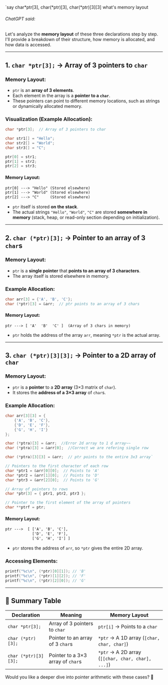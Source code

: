 `say char*ptr[3], char(*ptr)[3], char(*ptr)[3][3] what's memory layout

###### ChatGPT said:

Let's analyze the **memory layout** of these three declarations step by step. I'll provide a breakdown of their structure, how memory is allocated, and how data is accessed.

---

## **1. `char *ptr[3];` → Array of 3 pointers to `char`**

### **Memory Layout:**

- `ptr` is an **array of 3 elements**.
- Each element in the array is a **pointer to a `char`**.
- These pointers can point to different memory locations, such as strings or dynamically allocated memory.

### **Visualization (Example Allocation)**:

```c
char *ptr[3];  // Array of 3 pointers to char

char str1[] = "Hello";
char str2[] = "World";
char str3[] = "C";

ptr[0] = str1;
ptr[1] = str2;
ptr[2] = str3;

```
#### **Memory Layout:**

```txt
ptr[0] ---> "Hello" (Stored elsewhere)
ptr[1] ---> "World" (Stored elsewhere)
ptr[2] ---> "C"     (Stored elsewhere)

```

- `ptr` itself is stored **on the stack**.
- The actual strings `"Hello"`, `"World"`, `"C"` are stored **somewhere in memory** (stack, heap, or read-only section depending on initialization).

---

## **2. `char (*ptr)[3];` → Pointer to an array of 3 `char`s**

### **Memory Layout:**

- `ptr` is a **single pointer** that **points to an array of 3 characters**.
- The array itself is stored elsewhere in memory.

### **Example Allocation**:

```c
char arr[3] = {'A', 'B', 'C'};
char (*ptr)[3] = &arr;  // ptr points to an array of 3 chars

```

#### **Memory Layout:**


`ptr ---> [ 'A'  'B'  'C' ]  (Array of 3 chars in memory)`

- `ptr` holds the address of the array `arr`, meaning `*ptr` is the actual array.

---

## **3. `char (*ptr)[3][3];` → Pointer to a 2D array of `char`**

### **Memory Layout:**

- `ptr` is a **pointer** to a **2D array** (3×3 matrix of `char`).
- It stores the **address of a 3×3 array** of `char`s.

### **Example Allocation**:

```c
char arr[3][3] = {
    {'A', 'B', 'C'},
    {'D', 'E', 'F'},
    {'G', 'H', 'I'}
};

char (*ptra)[3] = &arr;  //Error 2d array to 1 d array~~
char (*ptra)[3] = &arr[0];  //Correct we are refering single row

char (*ptra)[3][3] = &arr;  // ptr points to the entire 3x3 array`

// Pointers to the first character of each row
char *ptr1 = &arr[0][0];  // Points to 'A'
char *ptr2 = &arr[1][0];  // Points to 'D'
char *ptr3 = &arr[2][0];  // Points to 'G'

// Array of pointers to rows
char *ptr[3] = { ptr1, ptr2, ptr3 }; 

// Pointer to the first element of the array of pointers
char **ptrf = ptr; 


```
#### **Memory Layout:**

```txt
ptr --->  [ ['A', 'B', 'C'],
            ['D', 'E', 'F'],
            ['G', 'H', 'I'] ]

```

- `ptr` stores the address of `arr`, so `*ptr` gives the entire 2D array.

### **Accessing Elements:**

```c
printf("%c\n", (*ptr)[0][1]); // 'B'
printf("%c\n", (*ptr)[1][2]); // 'F'
printf("%c\n", (*ptr)[2][0]); // 'G'

```

---

## **📌 Summary Table**

|Declaration|Meaning|Memory Layout|
|---|---|---|
|`char *ptr[3];`|Array of 3 pointers to `char`|`ptr[i]` → Points to a `char`|
|`char (*ptr)[3];`|Pointer to an array of 3 `char`s|`*ptr` → A 1D array (`[char, char, char]`)|
|`char (*ptr)[3][3];`|Pointer to a 3×3 array of `char`s|`*ptr` → A 2D array (`[[char, char, char], ...]`)|

Would you like a deeper dive into pointer arithmetic with these cases? 🚀